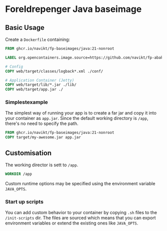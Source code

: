 Foreldrepenger Java baseimage
=====================

Basic Usage
---------------------

Create a `Dockerfile` containing:
```Dockerfile
FROM ghcr.io/navikt/fp-baseimages/java:21-nonroot

LABEL org.opencontainers.image.source=https://github.com/navikt/fp-abakus

# Config
COPY web/target/classes/logback*.xml ./conf/

# Application Container (Jetty)
COPY web/target/lib/*.jar ./lib/
COPY web/target/app.jar ./
```

### Simplestexample
The simplest way of running your app is to create a far jar and copy it into your container as `app.jar`.
Since the default working directory is `/app`, there's no need to specify the path.

```Dockerfile
FROM ghcr.io/navikt/fp-baseimages/java:21-nonroot
COPY target/my-awesome.jar app.jar
```

## Customisation

The working director is sett to `/app`.
```Dockerfile
WORKDIR /app
```

Custom runtime options may be specified using the environment variable `JAVA_OPTS`.

### Start up scripts

You can add custom behavior to your container by copying `.sh` files
to the `/init-scripts` dir. The files are sourced which means that
you can export environment variables or extend the existing ones like `JAVA_OPTS`.


